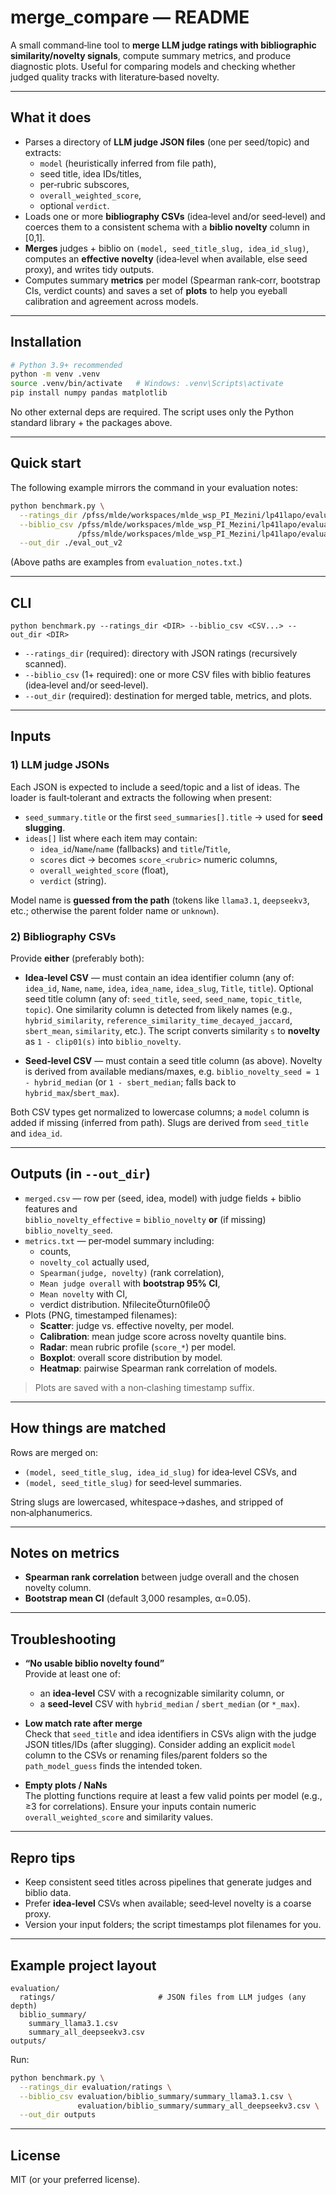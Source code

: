 # merge_compare — README

A small command‑line tool to **merge LLM judge ratings with bibliographic similarity/novelty signals**, compute summary metrics, and produce diagnostic plots. Useful for comparing models and checking whether judged quality tracks with literature‑based novelty.



---

## What it does

- Parses a directory of **LLM judge JSON files** (one per seed/topic) and extracts:
  - `model` (heuristically inferred from file path),
  - seed title, idea IDs/titles,
  - per‑rubric subscores,
  - `overall_weighted_score`,
  - optional `verdict`.
- Loads one or more **bibliography CSVs** (idea‑level and/or seed‑level) and coerces them to a consistent schema with a **biblio novelty** column in [0,1].
- **Merges** judges + biblio on `(model, seed_title_slug, idea_id_slug)`, computes an **effective novelty** (idea‑level when available, else seed proxy), and writes tidy outputs. 
- Computes summary **metrics** per model (Spearman rank‑corr, bootstrap CIs, verdict counts) and saves a set of **plots** to help you eyeball calibration and agreement across models. 

---

## Installation

```bash
# Python 3.9+ recommended
python -m venv .venv
source .venv/bin/activate   # Windows: .venv\Scripts\activate
pip install numpy pandas matplotlib
```

No other external deps are required. The script uses only the Python standard library + the packages above. 

---

## Quick start

The following example mirrors the command in your evaluation notes:

```bash
python benchmark.py \
  --ratings_dir /pfss/mlde/workspaces/mlde_wsp_PI_Mezini/lp41lapo/evaluation/ratings \
  --biblio_csv /pfss/mlde/workspaces/mlde_wsp_PI_Mezini/lp41lapo/evaluation/biblio_summary/summary_llama3.1.csv \
               /pfss/mlde/workspaces/mlde_wsp_PI_Mezini/lp41lapo/evaluation/biblio_summary/summary_all_deepseekv3.csv \
  --out_dir ./eval_out_v2
```

(Above paths are examples from `evaluation_notes.txt`.) 

---

## CLI

```text
python benchmark.py --ratings_dir <DIR> --biblio_csv <CSV...> --out_dir <DIR>
```

- `--ratings_dir` (required): directory with JSON ratings (recursively scanned). 
- `--biblio_csv` (1+ required): one or more CSV files with biblio features (idea‑level and/or seed‑level). 
- `--out_dir` (required): destination for merged table, metrics, and plots. 

---

## Inputs

### 1) LLM judge JSONs

Each JSON is expected to include a seed/topic and a list of ideas. The loader is fault‑tolerant and extracts the following when present:  
- `seed_summary.title` or the first `seed_summaries[].title` → used for **seed slugging**.  
- `ideas[]` list where each item may contain:
  - `idea_id`/`Name`/`name` (fallbacks) and `title`/`Title`,
  - `scores` dict → becomes `score_<rubric>` numeric columns,
  - `overall_weighted_score` (float),
  - `verdict` (string). 

Model name is **guessed from the path** (tokens like `llama3.1`, `deepseekv3`, etc.; otherwise the parent folder name or `unknown`). 

### 2) Bibliography CSVs

Provide **either** (preferably both):

- **Idea‑level CSV** — must contain an idea identifier column (any of: `idea_id`, `Name`, `name`, `idea`, `idea_name`, `idea_slug`, `Title`, `title`). Optional seed title column (any of: `seed_title`, `seed`, `seed_name`, `topic_title`, `topic`). One similarity column is detected from likely names (e.g., `hybrid_similarity`, `reference_similarity_time_decayed_jaccard`, `sbert_mean`, `similarity`, etc.). The script converts similarity `s` to **novelty** as `1 - clip01(s)` into `biblio_novelty`. 

- **Seed‑level CSV** — must contain a seed title column (as above). Novelty is derived from available medians/maxes, e.g. `biblio_novelty_seed = 1 - hybrid_median` (or `1 - sbert_median`; falls back to `hybrid_max`/`sbert_max`). 

Both CSV types get normalized to lowercase columns; a `model` column is added if missing (inferred from path). Slugs are derived from `seed_title` and `idea_id`. 

---

## Outputs (in `--out_dir`)

- `merged.csv` — row per (seed, idea, model) with judge fields + biblio features and  
  `biblio_novelty_effective` = `biblio_novelty` **or** (if missing) `biblio_novelty_seed`. 
- `metrics.txt` — per‑model summary including:
  - counts,  
  - `novelty_col` actually used,  
  - `Spearman(judge, novelty)` (rank correlation),  
  - `Mean judge overall` with **bootstrap 95% CI**,  
  - `Mean novelty` with CI,  
  - verdict distribution. fileciteturn0file0
- Plots (PNG, timestamped filenames):
  - **Scatter**: judge vs. effective novelty, per model.  
  - **Calibration**: mean judge score across novelty quantile bins.  
  - **Radar**: mean rubric profile (`score_*`) per model.  
  - **Boxplot**: overall score distribution by model.  
  - **Heatmap**: pairwise Spearman rank correlation of models.

> Plots are saved with a non‑clashing timestamp suffix.

---

## How things are matched

Rows are merged on:
- `(model, seed_title_slug, idea_id_slug)` for idea‑level CSVs, and
- `(model, seed_title_slug)` for seed‑level summaries. 

String slugs are lowercased, whitespace→dashes, and stripped of non‑alphanumerics.

---

## Notes on metrics

- **Spearman rank correlation** between judge overall and the chosen novelty column.  
- **Bootstrap mean CI** (default 3,000 resamples, α=0.05).

---

## Troubleshooting

- **“No usable biblio novelty found”**  
  Provide at least one of:
  - an **idea‑level** CSV with a recognizable similarity column, or
  - a **seed‑level** CSV with `hybrid_median` / `sbert_median` (or `*_max`). 

- **Low match rate after merge**  
  Check that `seed_title` and idea identifiers in CSVs align with the judge JSON titles/IDs (after slugging). Consider adding an explicit `model` column to the CSVs or renaming files/parent folders so the `path_model_guess` finds the intended token. 

- **Empty plots / NaNs**  
  The plotting functions require at least a few valid points per model (e.g., ≥3 for correlations). Ensure your inputs contain numeric `overall_weighted_score` and similarity values. 

---

## Repro tips

- Keep consistent seed titles across pipelines that generate judges and biblio data.  
- Prefer **idea‑level** CSVs when available; seed‑level novelty is a coarse proxy.  
- Version your input folders; the script timestamps plot filenames for you. 

---

## Example project layout

```
evaluation/
  ratings/                       # JSON files from LLM judges (any depth)
  biblio_summary/
    summary_llama3.1.csv
    summary_all_deepseekv3.csv
outputs/
```

Run:

```bash
python benchmark.py \
  --ratings_dir evaluation/ratings \
  --biblio_csv evaluation/biblio_summary/summary_llama3.1.csv \
               evaluation/biblio_summary/summary_all_deepseekv3.csv \
  --out_dir outputs
```

---

## License

MIT (or your preferred license).
